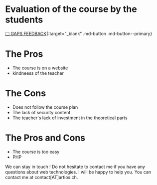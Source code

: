 # Evaluation of the course by the students

[🖵 GAPS FEEDBACK](./GAPS_FEEDBACK_2023_2024.pdf){:target="_blank" .md-button .md-button--primary}

# The Pros

- The course is on a website
- kindneess of the teacher

# The Cons

- Does not follow the course plan
- The lack of security content
- The teacher's lack of investment in the theoretical parts

# The Pros and Cons

- The course is too easy
- PHP

We can stay in touch ! Do not hesitate to contact me if you have any questions about web technologies. I will be happy to help you. You can contact me at contact[AT]artios.ch.
